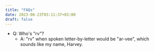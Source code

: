 ```yaml
---
title: "FAQs"
date: 2023-06-23T03:11:37+03:00
draft: false
---
```


- Q: Who's "rv"?
	- A: "rv" when spoken letter-by-letter would be "ar-vee", which sounds like my name, Harvey.
